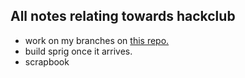 ## All notes relating towards hackclub

- work on my branches on [this repo.](https://github.com/OtterCodes101/programmer-socks-ysws)
- build sprig once it arrives.
- scrapbook
